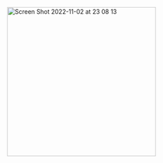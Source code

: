 <img width="347" alt="Screen Shot 2022-11-02 at 23 08 13" src="https://user-images.githubusercontent.com/99785580/199547682-4fc77943-97bf-4697-9994-2bd8580d987e.png">
